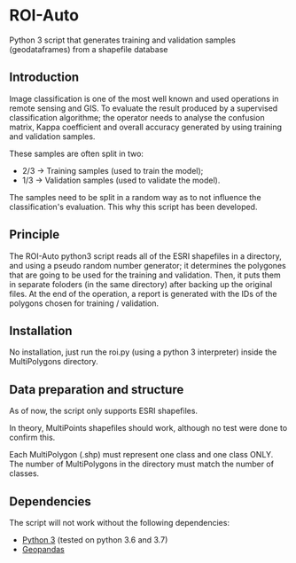 # ROI-Auto
Python 3 script that generates training and validation samples (geodataframes) from a shapefile database

## Introduction

Image classification is one of the most  well known and used operations in remote sensing and GIS.
To evaluate the result produced by a supervised classification algorithme; the operator needs to analyse the confusion matrix, Kappa coefficient and overall accuracy generated by using training and validation samples.

These samples are often split in two:

  * 2/3 &rarr; Training samples (used to train the model);
  * 1/3 &rarr; Validation samples (used to validate the model).

The samples need to be split in a random way as to not influence the classification's evaluation.
This why this script has been developed.

## Principle

The ROI-Auto python3 script reads all of the ESRI shapefiles in a directory, and using a pseudo random number generator; it determines the polygones that are going to be used for the training and validation. Then, it puts them in separate foloders (in the same directory) after backing up the original files.
At the end of the operation, a report is generated with the IDs of the polygons chosen for training / validation.

## Installation

No installation, just run the roi.py (using a python 3 interpreter) inside the MultiPolygons directory.

## Data preparation and structure

As of now, the script only supports ESRI shapefiles.

In theory, MultiPoints shapefiles should work, although no test were done to confirm this.

Each MultiPolygon (.shp) must represent one class and one class ONLY.
The number of MultiPolygons in the directory must match the number of classes.

## Dependencies

The script will not work without the following dependencies:

  * [Python 3](https://www.python.org/) (tested on python 3.6 and 3.7)
  * [Geopandas](http://geopandas.org/)
